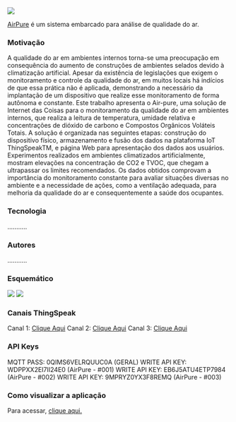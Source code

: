 <img src="https://lh3.googleusercontent.com/pgQBoMnVACPDccM8j6mCv6_shyoWtdKfOJausCkBCi2GqXCUxhJbESWbkSldZCO1EPC7gc_a=w16383">

[AirPure](https://sites.google.com/view/airpure/pagina-inicial?authuser=0) é um sistema embarcado para análise de qualidade do ar.


### Motivação
A qualidade do ar em ambientes internos torna-se uma preocupação em consequência do
aumento de construções de ambientes selados devido à climatização artificial. Apesar da
existência de legislações que exigem o monitoramento e controle da qualidade do ar, em
muitos locais há indícios de que essa prática não é aplicada, demonstrando a necessário
da implantação de um dispositivo que realize esse monitoramento de forma autônoma
e constante. Este trabalho apresenta o Air-pure, uma solução de Internet das Coisas
para o monitoramento da qualidade do ar em ambientes internos, que realiza a leitura
de temperatura, umidade relativa e concentrações de dióxido de carbono e Compostos
Orgânicos Voláteis Totais. A solução é organizada nas seguintes etapas: construção do
dispositivo físico, armazenamento e fusão dos dados na plataforma IoT ThingSpeakTM,
e página Web para apresentação dos dados aos usuários. Experimentos realizados em
ambientes climatizados artificialmente, mostram elevações na concentração de CO2 e
TVOC, que chegam a ultrapassar os limites recomendados. Os dados obtidos comprovam
a importância do monitoramento constante para avaliar situações diversas no ambiente e
a necessidade de ações, como a ventilação adequada, para melhoria da qualidade do ar e
consequentemente a saúde dos ocupantes.


### Tecnologia
...........

### Autores
...........

### Esquemático
<img src="https://i.ibb.co/wz89g4Z/esquem-tico.png">
<img src="https://i.ibb.co/F6QpMSQ/tabela.png">

### Canais ThingSpeak
Canal 1: [Clique Aqui](https://thingspeak.com/channels/1160801)
Canal 2: [Clique Aqui](https://thingspeak.com/channels/1167146)
Canal 3: [Clique Aqui](https://thingspeak.com/channels/1177969)

### API Keys
MQTT PASS: 0QIMS6VELRQUUC0A (GERAL)
WRITE API KEY: WDPPXX2EI7II24E0 (AirPure - #001)
WRITE API KEY: EB6J5ATU4ETP7984 (AirPure - #002)
WRITE API KEY: 9MPRYZ0YX3F8REMQ (AirPure - #003)

### Como visualizar a aplicação
Para acessar, [clique aqui.](https://sites.google.com/view/airpure/pagina-inicial?authuser=0)
